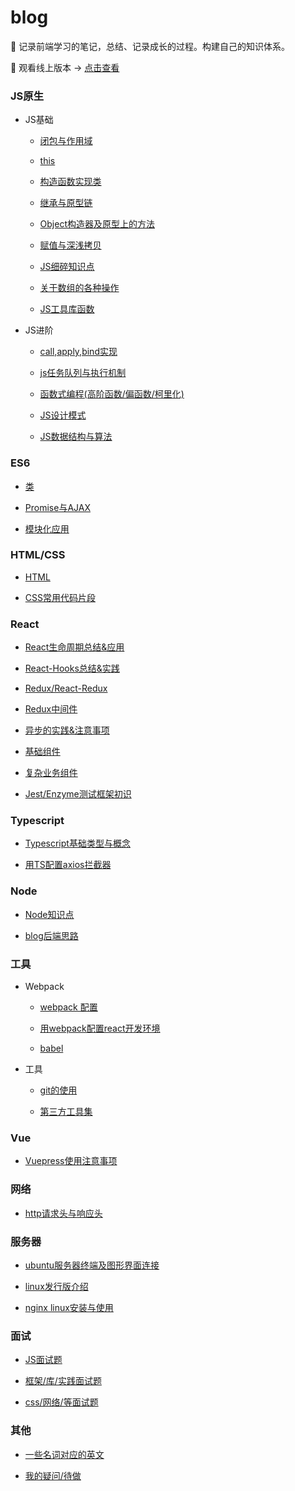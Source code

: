 # blog

:seedling: 记录前端学习的笔记，总结、记录成长的过程。构建自己的知识体系。 

:whale: 观看线上版本 -> [点击查看](https://blog.xblcity.com)

### JS原生

- JS基础

  - [闭包与作用域](https://github.com/xblcity/blog/blob/master/js/scope-closures.md)

  - [this](https://github.com/xblcity/blog/blob/master/js/this.md)

  - [构造函数实现类](https://github.com/xblcity/blog/blob/master/js/object.md)

  - [继承与原型链](https://github.com/xblcity/blog/blob/master/js/inherit.md)

  - [Object构造器及原型上的方法](https://github.com/xblcity/blog/blob/master/js/object-methods.md)

  - [赋值与深浅拷贝](https://github.com/xblcity/blog/blob/master/js/copy.md)

  - [JS细碎知识点](https://github.com/xblcity/blog/blob/master/js/knowledge-points.md)

  - [关于数组的各种操作](https://github.com/xblcity/blog/blob/master/js/array.md)

  - [JS工具库函数](https://github.com/xblcity/blog/blob/master/js/utils.md)

- JS进阶

  - [call,apply,bind实现](https://github.com/xblcity/blog/blob/master/js/call.md)

  - [js任务队列与执行机制](https://github.com/xblcity/blog/blob/master/js/eventloop.md)

  - [函数式编程(高阶函数/偏函数/柯里化)](https://github.com/xblcity/blog/blob/master/js/func-program.md)

  - [JS设计模式](https://github.com/xblcity/blog/blob/master/js/design-mode.md)

  - [JS数据结构与算法](https://github.com/xblcity/blog/blob/master/js/algorithm.md)

### ES6

- [类](https://github.com/xblcity/blog/blob/master/es6/class.md)

- [Promise与AJAX](https://github.com/xblcity/blog/blob/master/es6/promise.md)

- [模块化应用](https://github.com/xblcity/blog/blob/master/es6/module.md)

### HTML/CSS

- [HTML](https://github.com/xblcity/blog/blob/master/hc/html.md)

- [CSS常用代码片段](https://github.com/xblcity/blog/blob/master/hc/css-utils.md)

### React

- [React生命周期总结&应用](https://github.com/xblcity/blog/blob/master/react/lifecycle.md)

- [React-Hooks总结&实践](https://github.com/xblcity/blog/blob/master/react/react-hooks.md)

- [Redux/React-Redux](https://github.com/xblcity/blog/blob/master/react/redux.md)

- [Redux中间件](https://github.com/xblcity/blog/blob/master/react/redux-middleware.md)

- [异步的实践&注意事项](https://github.com/xblcity/blog/blob/master/react/async.md)

- [基础组件](https://github.com/xblcity/blog/blob/master/react/basic-co.md)

- [复杂业务组件](https://github.com/xblcity/blog/blob/master/react/complex-co.md)

- [Jest/Enzyme测试框架初识](https://github.com/xblcity/blog/blob/master/react/react-test.md)

### Typescript

- [Typescript基础类型与概念](https://github.com/xblcity/blog/blob/master/typescript/ts-basic.md)

- [用TS配置axios拦截器](https://github.com/xblcity/blog/blob/master/typescript/ts-axios.md)

### Node

- [Node知识点](https://github.com/xblcity/blog/blob/master/node/little-points.md)

- [blog后端思路](https://github.com/xblcity/blog/blob/master/node/blog.md)

### 工具

- Webpack

  - [webpack 配置](https://github.com/xblcity/blog/blob/master/tools/webpack/webpack-config.md)

  - [用webpack配置react开发环境](https://github.com/xblcity/blog/blob/master/tools/webpack/webpack-react.md)

  - [babel](https://github.com/xblcity/blog/blob/master/tools/webpack/babel.md)

- 工具

  - [git的使用](https://github.com/xblcity/blog/blob/master/tools/git.md)

  - [第三方工具集](https://github.com/xblcity/blog/blob/master/tools/tool.md)

### Vue

- [Vuepress使用注意事项](https://github.com/xblcity/blog/blob/master/vue/vuepress.md)

### 网络

- [http请求头与响应头](https://github.com/xblcity/blog/blob/master/network/http-message.md)

### 服务器

- [ubuntu服务器终端及图形界面连接](https://github.com/xblcity/blog/blob/master/server/ubuntu.md)

- [linux发行版介绍](https://github.com/xblcity/blog/blob/master/server/linux.md)

- [nginx linux安装与使用](https://github.com/xblcity/blog/blob/master/server/nginx.md)

### 面试

- [JS面试题](https://github.com/xblcity/blog/blob/master/interview/js-interview.md)

- [框架/库/实践面试题](https://github.com/xblcity/blog/blob/master/interview/lib-interview.md)

- [css/网络/等面试题](https://github.com/xblcity/blog/blob/master/interview/other-interview.md)

### 其他

- [一些名词对应的英文](https://github.com/xblcity/blog/blob/master/others/words.md)

- [我的疑问/待做](https://github.com/xblcity/blog/blob/master/others/questions.md)

